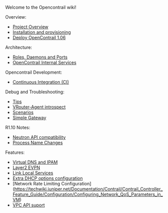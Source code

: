 Welcome to the Opencontrail wiki!

Overview:
* [Project Overview](https://github.com/Juniper/contrail-controller/wiki/Contrail:-Project-Overview)
* [Installation and provisioning](https://github.com/Juniper/contrail-controller/wiki/OpenContrail-bring-up-and-provisioning)
* [Deploy OpenContrail 1.06](Install-and-Configure-OpenContrail-1.06)

Architecture:

* [Roles, Daemons and Ports](Roles-Daemons-Ports)
* [OpenContrail Internal Services](OpenContrail-Internal-Services)

Opencontrail Development:
* [Continuous Integration (CI)](OpenContrail-Continuous-Integration-(CI))

Debug and Troubleshooting:
* [Tips](Debug-Tips)
* [VRouter-Agent introspect](Contrail-Vrouter-Agent---Introspect)
* [Scenarios](Scenario-Troubleshooting)
* [Simple Gateway](Simple-Gateway)

R1.10 Notes:
* [Neutron API compatibility](Neutron-API-Support-on-R1.10)
* [Process Name Changes](Contrail-process-names'-changes-in-R1.10)

Features:
* [Virtual DNS and IPAM](DNS-and-IPAM)
* [Layer2 EVPN](EVPN)
* [Link Local Services](Link-local-services)
* [Extra DHCP options configuration](Extra-DHCP-Options)
* [Network Rate Limiting Configuration] (https://techwiki.juniper.net/Documentation/Contrail/Contrail_Controller_Feature_Guide/Configuration/Configuring_Network_QoS_Parameters_in_VM)
* [VPC API suport](VPC-API-support)